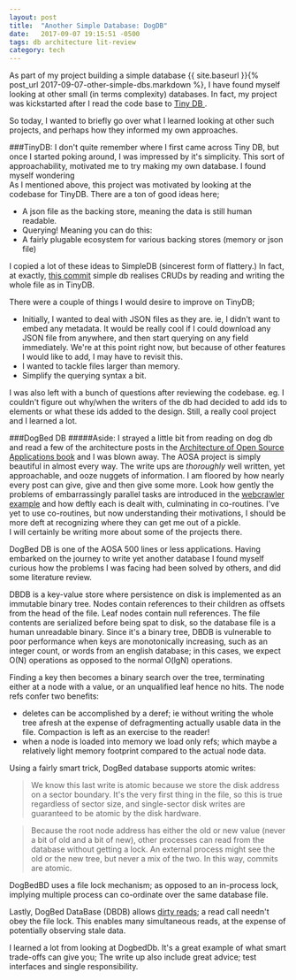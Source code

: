 ```yaml
---
layout: post
title:  "Another Simple Database: DogDB"
date:   2017-09-07 19:15:51 -0500
tags: db architecture lit-review
category: tech
---
```


As part of my project building a simple database {{ site.baseurl }}{% post_url 2017-09-07-other-simple-dbs.markdown %}, I have found myself looking at other small (in terms complexity) databases. In fact, my project was kickstarted after I read the code base to [ Tiny DB ](https://github.com/msiemens/tinydb). 

So today, I wanted to briefly go over what I learned looking at other such projects, and perhaps how they informed my own approaches. 

###TinyDB: 
I don't quite remember where I first came across Tiny DB, but once I started poking around, I was impressed by it's simplicity. This sort of approachability, motivated me to try making my own database. I found myself wondering  
As I mentioned above, this project was motivated by looking at the codebase for TinyDB. There are a ton of good ideas here;
* A json file as the backing store, meaning the data is still human readable. 
* Querying! Meaning you can do this:
* A fairly plugable ecosystem for various backing stores (memory or json file)
     
I copied a lot of these ideas to SimpleDB (sincerest form of flattery.) In fact, at exactly, [this commit](https://github.com/machira/SimpleDB/commit/0e91091a5de988c2503fb3bb7762f70df6112bc3) simple db realises CRUDs by reading and writing the whole file as in TinyDB. 
     
There were a couple of things I would desire to improve on TinyDB;
* Initially, I wanted to deal with JSON files as they are. ie, I didn't want to embed any metadata. It would be really cool if I could download any JSON file from anywhere, and then start querying on any field immediately. We're at this point right now, but because of other features I would like to add, I may have to revisit this.
* I wanted to tackle files larger than memory. 
* Simplify the querying syntax a bit.

I was also left with a bunch of questions after reviewing the codebase. eg. I couldn't figure out why/when the writers of the db had decided to add ids to elements or what these ids added to the design. Still, a really cool project and I learned a lot.  


###DogBed DB
#####Aside: 
    I strayed a little bit from reading on dog db and read a few of the architecture posts in the
    [Architecture of Open Source Applications book](aosabook.org) and I was blown away. The AOSA
    project is simply beautiful in almost every way. The write ups are *thoroughly* well written, 
    yet approachable, and ooze nuggets of information. I am floored by how nearly every post can
    give, give and then give some more. Look how gently the problems of embarrassingly parallel
    tasks are introduced in the 
    [webcrawler example](https://github.com/aosabook/500lines/blob/master/crawler/crawler.markdown) 
    and how deftly each is dealt with, culminating in co-routines. I've yet to use co-routines, 
    but now understanding their motivations, I should be more deft at recognizing where they can
    get me out of a pickle.  
    I will certainly be writing more about some of the projects there. 

DogBed DB is one of the AOSA 500 lines or less applications. Having embarked on the journey to write yet another database I found myself curious how the problems I was facing had been solved by others, and did some literature review.

DBDB is a key-value store where persistence on disk is implemented as an immutable binary tree. Nodes contain references to their children as offsets from the head of the file. Leaf nodes contain null references. The file contents are serialized before being spat to disk, so the database file is a human unreadable binary. Since it's a binary tree, DBDB is vulnerable to poor performance when keys are monotonically increasing, such as an integer count, or words from an english database; in this cases, we expect O(N) operations as opposed to the normal O(lgN) operations. 
 
 Finding a key then becomes a binary search over the tree, terminating either at a node with a value, or an unqualified leaf hence no hits.
 The node refs confer two benefits: 
 * deletes can be accomplished by a deref; ie without writing the whole tree afresh at the expense of defragmenting actually usable data in the file. Compaction is left as an exercise to the reader!
 * when a node is loaded into memory we load only refs; which maybe a relatively light memory footprint compared to the actual node data.
 
 Using a fairly smart trick, DogBed database supports atomic writes:
 >We know this last write is atomic because we store the disk address on a sector boundary. It's the very first thing in the file, so this is true regardless of sector size, and single-sector disk writes are guaranteed to be atomic by the disk hardware.
   
 >Because the root node address has either the old or new value (never a bit of old and a bit of new), other processes can read from the database without getting a lock. An external process might see the old or the new tree, but never a mix of the two. In this way, commits are atomic.

DogBedBD uses a file lock mechanism; as opposed to an in-process lock, implying multiple process can co-ordinate over the same database file.

Lastly, DogBed DataBase (DBDB) allows [dirty reads](https://en.wikipedia.org/wiki/Isolation_(database_systems)#Dirty_reads); a read call needn't obey the file lock. This enables many simultaneous reads, at the expense of potentially observing stale data. 

I learned a lot from looking at DogbedDb. It's a great example of what smart trade-offs can give you; The write up also include great advice; test interfaces and single responsibility.
